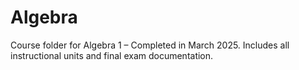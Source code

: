 # Algebra

Course folder for Algebra 1 – Completed in March 2025. Includes all instructional units and final exam documentation.